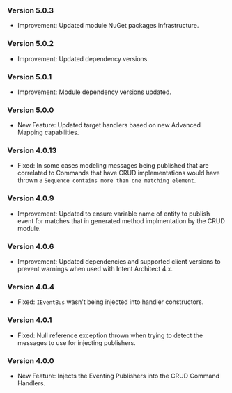 ### Version 5.0.3

- Improvement: Updated module NuGet packages infrastructure.

### Version 5.0.2

- Improvement: Updated dependency versions.

### Version 5.0.1

- Improvement: Module dependency versions updated.

### Version 5.0.0

- New Feature: Updated target handlers based on new Advanced Mapping capabilities.

### Version 4.0.13

- Fixed: In some cases modeling messages being published that are correlated to Commands that have CRUD implementations would have thrown a `Sequence contains more than one matching element`.

### Version 4.0.9

- Improvement: Updated to ensure variable name of entity to publish event for matches that in generated method implmentation by the CRUD module.

### Version 4.0.6

- Improvement: Updated dependencies and supported client versions to prevent warnings when used with Intent Architect 4.x.

### Version 4.0.4

- Fixed: `IEventBus` wasn't being injected into handler constructors.

### Version 4.0.1

- Fixed: Null reference exception thrown when trying to detect the messages to use for injecting publishers. 

### Version 4.0.0

- New Feature: Injects the Eventing Publishers into the CRUD Command Handlers.
